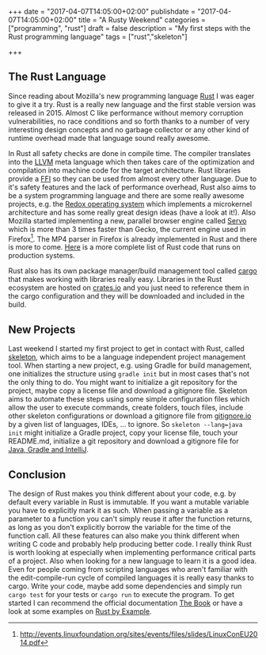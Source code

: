 +++
date = "2017-04-07T14:05:00+02:00"
publishdate = "2017-04-07T14:05:00+02:00"
title = "A Rusty Weekend"
categories = ["programming", "rust"]
draft = false
description = "My first steps with the Rust programming language"
tags = ["rust","skeleton"]

+++
## The Rust Language

Since reading about Mozilla's new programming language [Rust][0] I was eager to give it a try. Rust is a really new language and the first stable version was released in 2015.
Almost C like performance without memory corruption vulnerabilities, no race conditions and so forth thanks to a number of very interesting design concepts
and no garbage collector or any other kind of runtime overhead made that language sound really awesome.

In Rust all safety checks are done in compile time. The compiler translates into the [LLVM][1] meta language which then takes care 
of the optimization and compilation into machine code for the target architecture. Rust libraries provide a [FFI][2] 
so they can be used from almost every other language. Due to it's safety features and the lack of performance overhead, Rust also aims to be a system programming language and there are 
some really awesome projects, e.g. the [Redox operating system][3] which implements a microkernel architecture and has some really great design ideas (have a look at it!).
Also Mozilla started implementing a new, parallel browser engine called [Servo][4] which is more than 3 times faster than Gecko, the current engine used in Firefox[^servo]. 
The MP4 parser in Firefox is already implemented in Rust and there is more to come. [Here][5] is a more complete list of Rust code that runs on production systems.

Rust also has its own package manager/build management tool called [cargo][6] that makes working with libraries really easy. 
Libraries in the Rust ecosystem are hosted on [crates.io][7] and you just need to reference them in the cargo configuration and they will be downloaded and included in the build.

## New Projects

Last weekend I started my first project to get in contact with Rust, called [skeleton][8], which aims to be a language independent project management tool. When starting a new project, e.g. using 
Gradle for build management, one initializes the structure using `gradle init` but in most cases that's not the only thing to do. You might want to initialize a git repository for the project, maybe copy a license file 
and download a gitignore file. Skeleton aims to automate these steps using some simple configuration files which allow the user to execute commands, create folders, touch files, include other skeleton configurations 
or download a gitignore file from [gitignore.io][9] by a given list of languages, IDEs, ... to ignore. So `skeleton --lang=java init` might initialize a Gradle project, copy your license file, touch your 
README.md, initialize a git repository and download a gitignore file for [Java, Gradle and IntelliJ][10].

## Conclusion

The design of Rust makes you think different about your code, e.g. by default every variable in Rust is immutable. If you want a mutable variable you have to explicitly mark it as such. When passing a variable as a parameter to 
a function you can't simply reuse it after the function returns, as long as you don't explicitly borrow the variable for the time of the function call. All these features can also make you think different when writing C code 
and probably help producing better code. I really think Rust is worth looking at especially when implementing performance critical parts of a project. Also when looking for a new language to learn it is a good idea. 
Even for people coming from scripting languages who aren't familiar with the edit-compile-run cycle of compiled languages it is really easy thanks to cargo. 
Write your code, maybe add some dependencies and simply run `cargo test` for your tests or `cargo run` to execute the program. To get started I can recommend the official documentation [The Book][11] or have a look at some 
examples on [Rust by Example][12].


[^servo]: http://events.linuxfoundation.org/sites/events/files/slides/LinuxConEU2014.pdf

[0]: https://www.rust-lang.org/
[1]: https://en.wikipedia.org/wiki/LLVM
[2]: https://en.wikipedia.org/wiki/Foreign_function_interface
[3]: https://www.redox-os.org/
[4]: https://servo.org/
[5]: https://www.rust-lang.org/en-US/friends.html
[6]: https://github.com/rust-lang/cargo
[7]: https://crates.io/
[8]: https://github.com/ntzwrk/skeleton/
[9]: https://gitignore.io
[10]: https://www.gitignore.io/api/java%2Cgradle%2Cintellij
[11]: https://doc.rust-lang.org/book/
[12]: http://rustbyexample.com/
